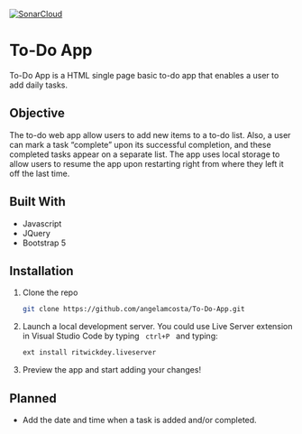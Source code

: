 [![SonarCloud](https://sonarcloud.io/images/project_badges/sonarcloud-orange.svg)](https://sonarcloud.io/summary/new_code?id=angelamcosta_To-Do-App)

# To-Do App

To-Do App is a HTML single page basic to-do app that enables a user to add daily tasks.

## Objective

The to-do web app allow users to add new items to a to-do list. Also, a user can mark a task “complete” upon its successful completion, and these completed tasks appear on a separate list. The app uses local storage to allow users to resume the app upon restarting right from where they left it off the last time.

## Built With
* Javascript
* JQuery
* Bootstrap 5

## Installation
1. Clone the repo
   ```sh
   git clone https://github.com/angelamcosta/To-Do-App.git
   ```
2. Launch a local development server. You could use Live Server extension in Visual Studio Code by typing <code> ctrl+P </code> and typing:
   ```sh
   ext install ritwickdey.liveserver
   ```
3. Preview the app and start adding your changes!

## Planned
* Add the date and time when a task is added and/or completed.
